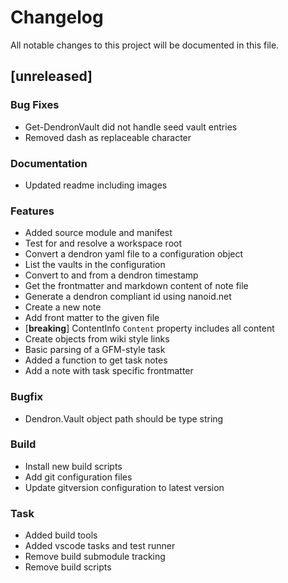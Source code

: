 # Changelog

All notable changes to this project will be documented in this file.

## [unreleased]

### Bug Fixes

- Get-DendronVault did not handle seed vault entries
- Removed dash as replaceable character

### Documentation

- Updated readme including images

### Features

- Added source module and manifest
- Test for and resolve a workspace root
- Convert a dendron yaml file to a configuration object
- List the vaults in the configuration
- Convert to and from a dendron timestamp
- Get the frontmatter and markdown content of note file
- Generate a dendron compliant id using nanoid.net
- Create a new note
- Add front matter to the given file
- [**breaking**] ContentInfo `Content` property includes all content
- Create objects from wiki style links
- Basic parsing of a GFM-style task
- Added a function to get task notes
- Add a note with task specific frontmatter

### Bugfix

- Dendron.Vault object path should be type string

### Build

- Install new build scripts
- Add git configuration files
- Update gitversion configuration to latest version

### Task

- Added build tools
- Added vscode tasks and test runner
- Remove build submodule tracking
- Remove build scripts
